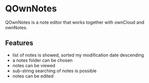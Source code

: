 # QOwnNotes
 
QOwnNotes is a note editor that works together with ownCloud and ownNotes.

## Features
- list of notes is showed, sorted my modification date descending
- a notes folder can be chosen
- notes can be viewed
- sub-string searching of notes is possible
- notes can be edited

